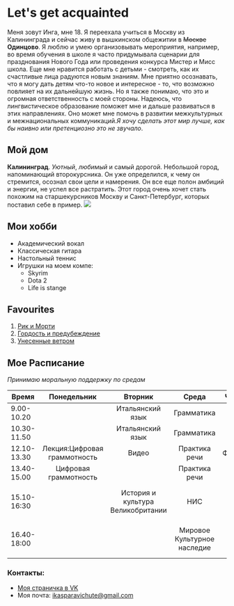 # Let's get acquainted
Меня зовут Инга, мне 18. Я переехала учиться в Москву из Калининграда и сейчас живу в вышкинском общежитии в ~~Москве~~ **Одинцово**. Я люблю и умею организовывать мероприятия, например, во время обучения в школе я часто придумывала сценарии  для празднования Нового Года или проведения конкурса Мистер и Мисс школа. Еще мне нравится работать с детьми - смотреть, как их счастливые лица радуются новым знаниям. Мне приятно осознавать, что я могу дать детям что-то новое и интересное - то, что возможно повлияет на их дальнейшую жизнь. Но я также понимаю, что это и огромная ответственность с моей стороны. Надеюсь, что лингвистическое образование поможет мне и дальше развиваться в этих направлениях. Оно может мне помочь в развитии межкультурных и межнациональных коммуникаций.*Я хочу сделать этот мир лучше, как бы наивно или претенциозно это не звучало*.
## Мой дом
**Калининград**. *Уютный*, *любимый* и самый дорогой. Небольшой город, напоминающий второкурсника. Он уже определился, к чему он стремится, осознал свои цели и намерения. Он все еще полон амбиций и энергии, не успел все растратить. Этот город очень хочет стать похожим на старшекурсников Москву и Санкт-Петербург, которых поставил себе в пример.
![](https://upload.wikimedia.org/wikipedia/commons/0/05/Kaliningrad_Montage_%282016%29.png)
## Мои хобби
- Академический вокал
- Классическая гитара 
- Настольный теннис 
- Игрушки на моем компе:
    * Skyrim
    * Dota 2
    * Life is stange
      
## Favourites
1. [Рик и Морти](http://rickandmorty.cn-fan.ru "Шедевр")
2. [Гордость и предубеждение](http://kino-hd1080.ru/1490-gordost-i-predubezhdenie-2005-smotret-onlayn.html "Кира Найтли бесподобна")
3. [Унесенные ветром](http://knijky.ru/books/unesennye-vetrom "прекрасный роман")
  
## Мое Расписание 
*Принимаю моральную поддержку по средам*

Время|Понедельник|Вторник|Среда|Четверг|Пятница|Cуббота
---|:---:|:---:|:---:|:---:|:---:|:---:
9.00-10.20 | |Итальянский язык |Грамматика| | | |
10.30-11.50| |Итальянский язык |Грамматика| | | |
12.10-13.30|Лекция:Цифровая граммотность|Видео|Практика речи|Фонетика| |Латинский язык
13.40-15.00|Цифровая граммотность| |Практика речи| |Итальянский язык | |
15.10-16:30| |История и культура Великобритании|НИС| |Лекция: Мировое Культурное наследие| |
16.40-18:00| | |Мировое Культурное наследие| |Лекция: История и культура Великобритании| |

### Контакты:
- [Моя страничка в VK](https://vk.com/id180386057)
- Моя почта: <ikasparavichute@gmail.com>
